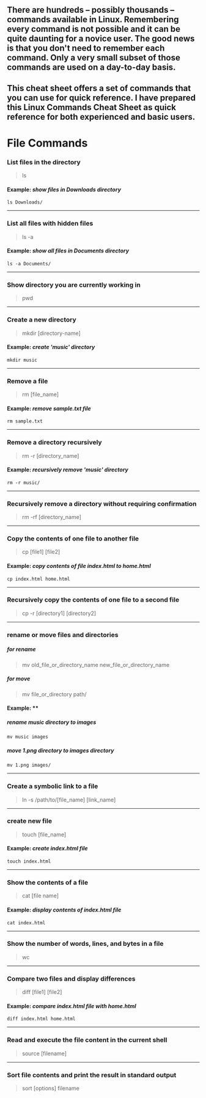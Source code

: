 ## There are hundreds – possibly thousands –  commands available in Linux. Remembering every command is not possible and it can be quite daunting for a novice user. The good news is that you don't need to remember each command. Only a very small subset of those commands are used on a day-to-day basis.
## This cheat sheet offers a set of commands that you can use for quick reference. I have prepared this Linux Commands Cheat Sheet as quick reference for both experienced and basic users.

<!-- ## Basic Commands -->
<!-- ### **** -->

# File Commands

### **List files in the directory**

> ls

#### **Example**: *show files in Downloads directory*

`ls Downloads/`
_____________________________


### **List all files with hidden files**

> ls -a

#### **Example**: *show all files in Documents directory*

`ls -a Documents/`
_____________________________


### **Show directory you are currently working in**

> pwd
_____________________________

### **Create a new directory**

> mkdir [directory-name]

#### **Example**: *create 'music' directory*

`mkdir music`

_____________________________

### **Remove a file**

> rm [file_name]

#### **Example**: *remove sample.txt file*

`rm sample.txt`
_____________________________


### **Remove a directory recursively**

>  rm -r [directory_name]

#### **Example**: *recursively remove 'music' directory*

`rm -r music/`
_____________________________


### **Recursively remove a directory without requiring confirmation**

> rm -rf [directory_name]

_____________________________

### **Copy the contents of one file to another file**

> cp [file1] [file2]

#### **Example**: *copy contents of file index.html to home.html*

`cp index.html home.html`

_____________________________

### **Recursively copy the contents of one file to a second file**

> cp -r [directory1] [directory2]

_____________________________
### **rename or move files and directories**

##### for rename
> mv old_file_or_directory_name new_file_or_directory_name

##### for move
> mv file_or_directory path/

#### **Example**: **

##### *rename music directory to images*
`mv music images`

##### *move 1.png directory to images directory*
`mv 1.png images/`
_____________________________
### **Create a symbolic link to a file**

> ln -s /path/to/[file_name] [link_name]

_____________________________

### **create new file**

> touch [file_name]

#### **Example**: *create index.html file*

`touch index.html`
_____________________________

### **Show the contents of a file**

> cat [file name]

#### **Example**: *display contents of index.html file*

`cat index.html`
_____________________________
### **Show the number of words, lines, and bytes in a file**

> wc

_____________________________
### **Compare two files and display differences**

> diff [file1] [file2]

#### **Example**: *compare index.html file with home.html*

`diff index.html home.html`
_____________________________
### **Read and execute the file content in the current shell**

> source [filename]

_____________________________
### **Sort file contents and print the result in standard output**

> sort [options] filename


